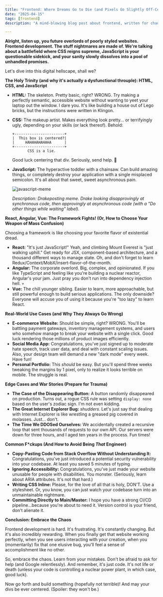 ```yaml
---
title: "Frontend: Where Dreams Go to Die (and Pixels Go Slightly Off-Center)"
date: "2025-04-15"
tags: [frontend]
description: "A mind-blowing blog post about frontend, written for chaotic Gen Z engineers. Prepare for existential dread and semi-functional code."

---
```


**Alright, listen up, you future overlords of poorly styled websites. Frontend development. The stuff nightmares are made of. We're talking about a battlefield where CSS reigns supreme, JavaScript is your questionable sidekick, and your sanity slowly dissolves into a pool of unhandled promises.**

Let's dive into this digital hellscape, shall we?

**The Holy Trinity (and why it's actually a dysfunctional throuple): HTML, CSS, and JavaScript**

*   **HTML:** The skeleton. Pretty basic, right? WRONG. Try making a perfectly semantic, accessible website without wanting to yeet your laptop out the window. I dare you. It's like building a house out of Lego bricks, but the instructions were written in Klingon.
*   **CSS:** The makeup artist. Makes everything look pretty... or terrifyingly ugly, depending on your skills (or lack thereof). Behold:

    ```ascii
    +-----------------------+
    |  This box is centered?|
    |     HAHAHAHAHAHA      |
    +-----------------------+
           CSS is a lie.
    ```

    Good luck centering that div. Seriously, send help. 🙏
*   **JavaScript:** The hyperactive toddler with a chainsaw. Can build amazing things, or completely destroy your application with a single misplaced semicolon. It's all about that sweet, sweet asynchronous pain.

    ![javascript-meme](https://i.kym-cdn.com/photos/images/newsfeed/001/874/650/ab9.jpg)

    *Description: Drakeposting meme. Drake looking disapprovingly at synchronous code, then approvingly at asynchronous code (with a "Do other things while waiting" label).*

**React, Angular, Vue: The Framework Fights! (Or, How to Choose Your Weapon of Mass Confusion)**

Choosing a framework is like choosing your favorite flavor of existential dread.

*   **React:** "It's just JavaScript!" Yeah, and climbing Mount Everest is "just walking uphill." Get ready for JSX, component-based architecture, and a thousand different ways to manage state. Oh, and don't forget to learn Redux/Context/MobX/insert-flavor-of-the-month.
*   **Angular:** The corporate overlord. Big, complex, and opinionated. If you like TypeScript and feeling like you're building a nuclear reactor, Angular's your jam. Just pray you don't run into dependency injection hell. 💀
*   **Vue:** The chill younger sibling. Easier to learn, more approachable, but still powerful enough to build serious applications. The only downside? Everyone will accuse you of using it because you're "too lazy" to learn React.

**Real-World Use Cases (and Why They Always Go Wrong)**

*   **E-commerce Website:** Should be simple, right? WRONG. You'll be battling payment gateways, inventory management systems, and users who somehow manage to break your website with a single click. Good luck rendering those millions of product images efficiently.
*   **Social Media App:** Congratulations, you've just signed up to moderate hate speech, track user data, and deal with constant scaling issues. Also, your design team will demand a new "dark mode" every week. Have fun!
*   **Personal Portfolio:** This *should* be easy. But you'll spend three weeks tweaking the margins by 1 pixel, only to realize it looks terrible on mobile. The struggle is real.

**Edge Cases and War Stories (Prepare for Trauma)**

*   **The Case of the Disappearing Button:** A button randomly disappeared on production. Turns out, a rogue CSS rule was setting `display: none` based on the user's zodiac sign. I'm not even kidding.
*   **The Great Internet Explorer Bug:** *shudders*. Let's just say that dealing with Internet Explorer is like wrestling a greased pig covered in molasses. Just… don't.
*   **The Time We DDOSed Ourselves:** We accidentally created a recursive loop that sent thousands of requests to our own API. Our servers were down for three hours, and I aged ten years in the process. Fun times!

**Common F*ckups (And How to Avoid Being *That* Engineer)**

*   **Copy-Pasting Code from Stack Overflow Without Understanding It:** Congratulations, you've just introduced a potential security vulnerability into your codebase. At least you saved 5 minutes of typing.
*   **Ignoring Accessibility:** Congratulations, you've just made your website unusable for people with disabilities. You monster. (Seriously, learn about ARIA attributes. It's not that hard.)
*   **Writing CSS Inline:** Please, for the love of all that is holy, DON'T. Use a stylesheet. Or, you know, you can just watch your codebase turn into an unmaintainable nightmare.
*   **Committing Directly to Main/Master:** I hope you have a strong CI/CD pipeline...because you're about to need it. Version control is your friend, don't alienate it.

**Conclusion: Embrace the Chaos**

Frontend development is hard. It's frustrating. It's constantly changing. But it's also incredibly rewarding. When you finally get that website working perfectly, when you see users interacting with your creation, when you (momentarily) fix that one elusive bug, you'll feel a sense of accomplishment like no other.

So, embrace the chaos. Learn from your mistakes. Don't be afraid to ask for help (and Google relentlessly). And remember, it's just code. It's not life or death (unless your code is controlling a nuclear power plant, in which case, good luck).

Now go forth and build something (hopefully not terrible)! And may your divs be ever centered. (Spoiler: they won't be.)
